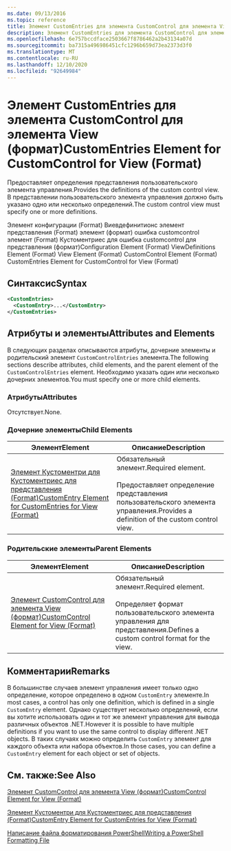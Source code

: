 ```yaml
---
ms.date: 09/13/2016
ms.topic: reference
title: Элемент CustomEntries для элемента CustomControl для элемента View (формат)
description: Элемент CustomEntries для элемента CustomControl для элемента View (формат)
ms.openlocfilehash: 6e757bccdface2503667f8786462a2b43134a07d
ms.sourcegitcommit: ba7315a496986451cfc1296b659d73ea2373d3f0
ms.translationtype: MT
ms.contentlocale: ru-RU
ms.lasthandoff: 12/10/2020
ms.locfileid: "92649984"
---
```

# <a name="customentries-element-for-customcontrol-for-view-format"></a><span data-ttu-id="1a668-103">Элемент CustomEntries для элемента CustomControl для элемента View (формат)</span><span class="sxs-lookup"><span data-stu-id="1a668-103">CustomEntries Element for CustomControl for View (Format)</span></span>

<span data-ttu-id="1a668-104">Предоставляет определения представления пользовательского элемента управления.</span><span class="sxs-lookup"><span data-stu-id="1a668-104">Provides the definitions of the custom control view.</span></span> <span data-ttu-id="1a668-105">В представлении пользовательского элемента управления должно быть указано одно или несколько определений.</span><span class="sxs-lookup"><span data-stu-id="1a668-105">The custom control view must specify one or more definitions.</span></span>

<span data-ttu-id="1a668-106">Элемент конфигурации (Format) Виевдефинитионс элемент представления (Format) элемент (формат) ошибка customcontrol элемент (Format) Кустоментриес для ошибка customcontrol для представления (формат)</span><span class="sxs-lookup"><span data-stu-id="1a668-106">Configuration Element (Format) ViewDefinitions Element (Format) View Element (Format) CustomControl Element (Format) CustomEntries Element for CustomControl for View (Format)</span></span>

## <a name="syntax"></a><span data-ttu-id="1a668-107">Синтаксис</span><span class="sxs-lookup"><span data-stu-id="1a668-107">Syntax</span></span>

```xml
<CustomEntries>
  <CustomEntry>...</CustomEntry>
</CustomEntries>
```

## <a name="attributes-and-elements"></a><span data-ttu-id="1a668-108">Атрибуты и элементы</span><span class="sxs-lookup"><span data-stu-id="1a668-108">Attributes and Elements</span></span>

<span data-ttu-id="1a668-109">В следующих разделах описываются атрибуты, дочерние элементы и родительский элемент `CustomControlEntries` элемента.</span><span class="sxs-lookup"><span data-stu-id="1a668-109">The following sections describe attributes, child elements, and the parent element of the `CustomControlEntries` element.</span></span> <span data-ttu-id="1a668-110">Необходимо указать один или несколько дочерних элементов.</span><span class="sxs-lookup"><span data-stu-id="1a668-110">You must specify one or more child elements.</span></span>

### <a name="attributes"></a><span data-ttu-id="1a668-111">Атрибуты</span><span class="sxs-lookup"><span data-stu-id="1a668-111">Attributes</span></span>

<span data-ttu-id="1a668-112">Отсутствует.</span><span class="sxs-lookup"><span data-stu-id="1a668-112">None.</span></span>

### <a name="child-elements"></a><span data-ttu-id="1a668-113">Дочерние элементы</span><span class="sxs-lookup"><span data-stu-id="1a668-113">Child Elements</span></span>

|<span data-ttu-id="1a668-114">Элемент</span><span class="sxs-lookup"><span data-stu-id="1a668-114">Element</span></span>|<span data-ttu-id="1a668-115">Описание</span><span class="sxs-lookup"><span data-stu-id="1a668-115">Description</span></span>|
|-------------|-----------------|
|[<span data-ttu-id="1a668-116">Элемент Кустоментри для Кустоментриес для представления (Format)</span><span class="sxs-lookup"><span data-stu-id="1a668-116">CustomEntry Element for CustomEntries for View (Format)</span></span>](./customentry-element-for-customentries-for-customcontrol-for-view-format.md)|<span data-ttu-id="1a668-117">Обязательный элемент.</span><span class="sxs-lookup"><span data-stu-id="1a668-117">Required element.</span></span><br /><br /> <span data-ttu-id="1a668-118">Предоставляет определение представления пользовательского элемента управления.</span><span class="sxs-lookup"><span data-stu-id="1a668-118">Provides a definition of the custom control view.</span></span>|

### <a name="parent-elements"></a><span data-ttu-id="1a668-119">Родительские элементы</span><span class="sxs-lookup"><span data-stu-id="1a668-119">Parent Elements</span></span>

|<span data-ttu-id="1a668-120">Элемент</span><span class="sxs-lookup"><span data-stu-id="1a668-120">Element</span></span>|<span data-ttu-id="1a668-121">Описание</span><span class="sxs-lookup"><span data-stu-id="1a668-121">Description</span></span>|
|-------------|-----------------|
|[<span data-ttu-id="1a668-122">Элемент CustomControl для элемента View (формат)</span><span class="sxs-lookup"><span data-stu-id="1a668-122">CustomControl Element for View (Format)</span></span>](./customcontrol-element-for-view-format.md)|<span data-ttu-id="1a668-123">Обязательный элемент.</span><span class="sxs-lookup"><span data-stu-id="1a668-123">Required element.</span></span><br /><br /> <span data-ttu-id="1a668-124">Определяет формат пользовательского элемента управления для представления.</span><span class="sxs-lookup"><span data-stu-id="1a668-124">Defines a custom control format for the view.</span></span>|

## <a name="remarks"></a><span data-ttu-id="1a668-125">Комментарии</span><span class="sxs-lookup"><span data-stu-id="1a668-125">Remarks</span></span>

<span data-ttu-id="1a668-126">В большинстве случаев элемент управления имеет только одно определение, которое определено в одном `CustomEntry` элементе.</span><span class="sxs-lookup"><span data-stu-id="1a668-126">In most cases, a control has only one definition, which is defined in a single `CustomEntry` element.</span></span> <span data-ttu-id="1a668-127">Однако существует несколько определений, если вы хотите использовать один и тот же элемент управления для вывода различных объектов .NET.</span><span class="sxs-lookup"><span data-stu-id="1a668-127">However it is possible to have multiple definitions if you want to use the same control to display different .NET objects.</span></span> <span data-ttu-id="1a668-128">В таких случаях можно определить `CustomEntry` элемент для каждого объекта или набора объектов.</span><span class="sxs-lookup"><span data-stu-id="1a668-128">In those cases, you can define a `CustomEntry` element for each object or set of objects.</span></span>

## <a name="see-also"></a><span data-ttu-id="1a668-129">См. также:</span><span class="sxs-lookup"><span data-stu-id="1a668-129">See Also</span></span>

[<span data-ttu-id="1a668-130">Элемент CustomControl для элемента View (формат)</span><span class="sxs-lookup"><span data-stu-id="1a668-130">CustomControl Element for View (Format)</span></span>](./customcontrol-element-for-view-format.md)

[<span data-ttu-id="1a668-131">Элемент Кустоментри для Кустоментриес для представления (Format)</span><span class="sxs-lookup"><span data-stu-id="1a668-131">CustomEntry Element for CustomEntries for View (Format)</span></span>](./customentry-element-for-customentries-for-customcontrol-for-view-format.md)

[<span data-ttu-id="1a668-132">Написание файла форматирования PowerShell</span><span class="sxs-lookup"><span data-stu-id="1a668-132">Writing a PowerShell Formatting File</span></span>](./writing-a-powershell-formatting-file.md)
